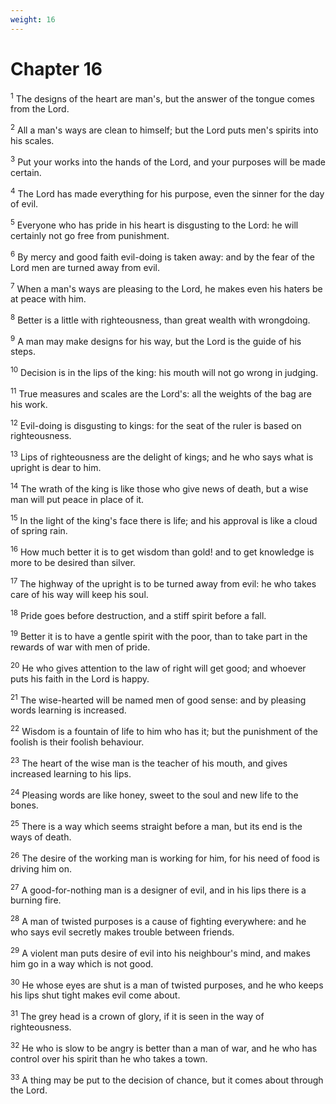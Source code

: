 ```yaml
---
weight: 16
---
```


# Chapter 16

<sup>1</sup> The designs of the heart are man's, but the answer of the tongue comes from the Lord. 

<sup>2</sup> All a man's ways are clean to himself; but the Lord puts men's spirits into his scales. 

<sup>3</sup> Put your works into the hands of the Lord, and your purposes will be made certain. 

<sup>4</sup> The Lord has made everything for his purpose, even the sinner for the day of evil. 

<sup>5</sup> Everyone who has pride in his heart is disgusting to the Lord: he will certainly not go free from punishment. 

<sup>6</sup> By mercy and good faith evil-doing is taken away: and by the fear of the Lord men are turned away from evil. 

<sup>7</sup> When a man's ways are pleasing to the Lord, he makes even his haters be at peace with him. 

<sup>8</sup> Better is a little with righteousness, than great wealth with wrongdoing. 

<sup>9</sup> A man may make designs for his way, but the Lord is the guide of his steps. 

<sup>10</sup> Decision is in the lips of the king: his mouth will not go wrong in judging. 

<sup>11</sup> True measures and scales are the Lord's: all the weights of the bag are his work. 

<sup>12</sup> Evil-doing is disgusting to kings: for the seat of the ruler is based on righteousness. 

<sup>13</sup> Lips of righteousness are the delight of kings; and he who says what is upright is dear to him. 

<sup>14</sup> The wrath of the king is like those who give news of death, but a wise man will put peace in place of it. 

<sup>15</sup> In the light of the king's face there is life; and his approval is like a cloud of spring rain. 

<sup>16</sup> How much better it is to get wisdom than gold! and to get knowledge is more to be desired than silver. 

<sup>17</sup> The highway of the upright is to be turned away from evil: he who takes care of his way will keep his soul. 

<sup>18</sup> Pride goes before destruction, and a stiff spirit before a fall. 

<sup>19</sup> Better it is to have a gentle spirit with the poor, than to take part in the rewards of war with men of pride. 

<sup>20</sup> He who gives attention to the law of right will get good; and whoever puts his faith in the Lord is happy. 

<sup>21</sup> The wise-hearted will be named men of good sense: and by pleasing words learning is increased. 

<sup>22</sup> Wisdom is a fountain of life to him who has it; but the punishment of the foolish is their foolish behaviour. 

<sup>23</sup> The heart of the wise man is the teacher of his mouth, and gives increased learning to his lips. 

<sup>24</sup> Pleasing words are like honey, sweet to the soul and new life to the bones. 

<sup>25</sup> There is a way which seems straight before a man, but its end is the ways of death. 

<sup>26</sup> The desire of the working man is working for him, for his need of food is driving him on. 

<sup>27</sup> A good-for-nothing man is a designer of evil, and in his lips there is a burning fire. 

<sup>28</sup> A man of twisted purposes is a cause of fighting everywhere: and he who says evil secretly makes trouble between friends. 

<sup>29</sup> A violent man puts desire of evil into his neighbour's mind, and makes him go in a way which is not good. 

<sup>30</sup> He whose eyes are shut is a man of twisted purposes, and he who keeps his lips shut tight makes evil come about. 

<sup>31</sup> The grey head is a crown of glory, if it is seen in the way of righteousness. 

<sup>32</sup> He who is slow to be angry is better than a man of war, and he who has control over his spirit than he who takes a town. 

<sup>33</sup> A thing may be put to the decision of chance, but it comes about through the Lord. 


